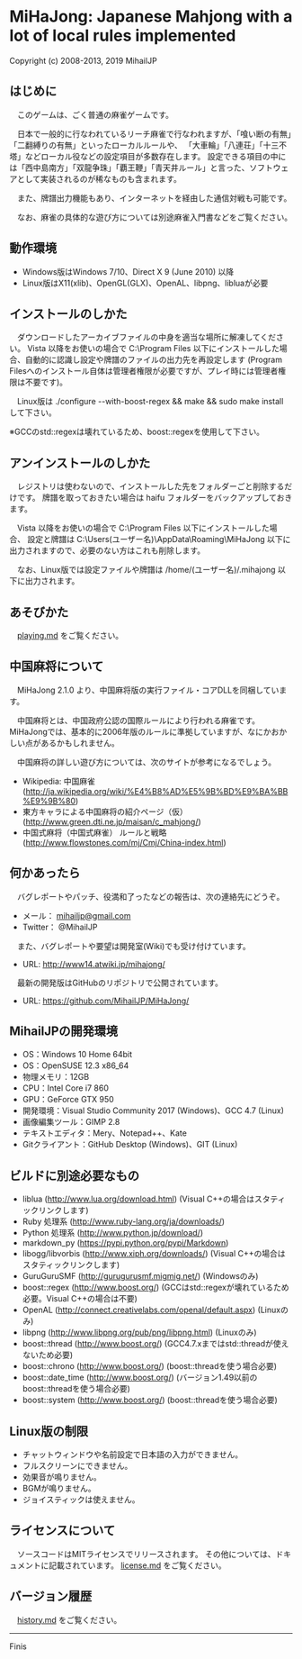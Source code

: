 MiHaJong: Japanese Mahjong with a lot of local rules implemented
================================================================
Copyright (c) 2008-2013, 2019 MihailJP


はじめに
--------
　このゲームは、ごく普通の麻雀ゲームです。
 
　日本で一般的に行なわれているリーチ麻雀で行なわれますが、「喰い断の有無」「二翻縛りの有無」といったローカルルールや、
「大車輪」「八連荘」「十三不塔」などローカル役などの設定項目が多数存在します。
設定できる項目の中には「西中島南方」「双龍争珠」「覇王鞭」「青天井ルール」と言った、ソフトウェアとして実装されるのが稀なものも含まれます。

　また、牌譜出力機能もあり、インターネットを経由した通信対戦も可能です。

　なお、麻雀の具体的な遊び方については別途麻雀入門書などをご覧ください。


動作環境
--------
- Windows版はWindows 7/10、Direct X 9 (June 2010) 以降
- Linux版はX11(xlib)、OpenGL(GLX)、OpenAL、libpng、libluaが必要


インストールのしかた
--------------------
　ダウンロードしたアーカイブファイルの中身を適当な場所に解凍してください。
Vista 以降をお使いの場合で C:\Program Files 以下にインストールした場合、自動的に認識し設定や牌譜のファイルの出力先を再設定します
(Program Filesへのインストール自体は管理者権限が必要ですが、プレイ時には管理者権限は不要です)。

　Linux版は ./configure --with-boost-regex && make && sudo make install して下さい。

※GCCのstd::regexは壊れているため、boost::regexを使用して下さい。


アンインストールのしかた
------------------------
　レジストリは使わないので、インストールした先をフォルダーごと削除するだけです。
牌譜を取っておきたい場合は haifu フォルダーをバックアップしておきます。
 
　Vista 以降をお使いの場合で C:\Program Files 以下にインストールした場合、
設定と牌譜は C:\Users\(ユーザー名)\AppData\Roaming\MiHaJong 以下に出力されますので、必要のない方はこれも削除します。

　なお、Linux版では設定ファイルや牌譜は /home/(ユーザー名)/.mihajong 以下に出力されます。


あそびかた
----------
　[playing.md](doc/playing.md) をご覧ください。


中国麻将について
----------------
　MiHaJong 2.1.0 より、中国麻将版の実行ファイル・コアDLLを同梱しています。

　中国麻将とは、中国政府公認の国際ルールにより行われる麻雀です。
MiHaJongでは、基本的に2006年版のルールに準拠していますが、なにかおかしい点があるかもしれません。

　中国麻将の詳しい遊び方については、次のサイトが参考になるでしょう。

* Wikipedia: 中国麻雀 (http://ja.wikipedia.org/wiki/%E4%B8%AD%E5%9B%BD%E9%BA%BB%E9%9B%80)
* 東方キャラによる中国麻将の紹介ページ（仮） (http://www.green.dti.ne.jp/maisan/c_mahjong/)
* 中国式麻将（中国式麻雀） ルールと戦略 (http://www.flowstones.com/mj/Cmj/China-index.html)


何かあったら
------------
　バグレポートやパッチ、役満和了ったなどの報告は、次の連絡先にどうぞ。
- メール： mihailjp@gmail.com
- Twitter： @MihailJP

　また、バグレポートや要望は開発室(Wiki)でも受け付けています。
- URL: http://www14.atwiki.jp/mihajong/

　最新の開発版はGitHubのリポジトリで公開されています。
- URL: https://github.com/MihailJP/MiHaJong/

MihailJPの開発環境
------------------
- OS：Windows 10 Home 64bit
- OS：OpenSUSE 12.3 x86_64
- 物理メモリ：12GB
- CPU：Intel Core i7 860
- GPU：GeForce GTX 950
- 開発環境：Visual Studio Community 2017 (Windows)、GCC 4.7 (Linux)
- 画像編集ツール：GIMP 2.8
- テキストエディタ：Mery、Notepad++、Kate
- Gitクライアント：GitHub Desktop (Windows)、GIT (Linux)


ビルドに別途必要なもの
----------------------
- liblua (http://www.lua.org/download.html) (Visual C++の場合はスタティックリンクします)
- Ruby 処理系 (http://www.ruby-lang.org/ja/downloads/)
- Python 処理系 (http://www.python.jp/download/)
- markdown_py (https://pypi.python.org/pypi/Markdown)
- libogg/libvorbis (http://www.xiph.org/downloads/) (Visual C++の場合はスタティックリンクします)
- GuruGuruSMF (http://gurugurusmf.migmig.net/) (Windowsのみ)
- boost::regex (http://www.boost.org/) (GCCはstd::regexが壊れているため必要。Visual C++の場合は不要)
- OpenAL (http://connect.creativelabs.com/openal/default.aspx) (Linuxのみ)
- libpng (http://www.libpng.org/pub/png/libpng.html) (Linuxのみ)
- boost::thread (http://www.boost.org/) (GCC4.7.xまではstd::threadが使えないため必要)
- boost::chrono (http://www.boost.org/) (boost::threadを使う場合必要)
- boost::date_time (http://www.boost.org/) (バージョン1.49以前のboost::threadを使う場合必要)
- boost::system (http://www.boost.org/) (boost::threadを使う場合必要)


Linux版の制限
-------------
- チャットウィンドウや名前設定で日本語の入力ができません。
- フルスクリーンにできません。
- 効果音が鳴りません。
- BGMが鳴りません。
- ジョイスティックは使えません。


ライセンスについて
------------------
　ソースコードはMITライセンスでリリースされます。
その他については、ドキュメントに記載されています。
[license.md](doc/license.md) をご覧ください。


バージョン履歴
--------------
　[history.md](doc/history.md) をご覧ください。


------------------------------------------------------------------------------

Finis
